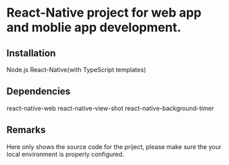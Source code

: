 # React-Native project for web app and moblie app development.

## Installation
Node.js
React-Native(with TypeScript templates)

## Dependencies
react-native-web
react-native-view-shot
react-native-background-timer

## Remarks
Here only shows the source code for the priject, please make sure the your local environment is properly configured.